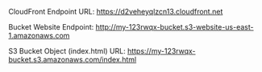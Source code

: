 CloudFront Endpoint URL: https://d2veheyqlzcn13.cloudfront.net

Bucket Website Endpoint: http://my-123rwqx-bucket.s3-website-us-east-1.amazonaws.com

S3 Bucket Object (index.html) URL: https://my-123rwqx-bucket.s3.amazonaws.com/index.html
